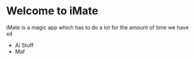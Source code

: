 # Welcome to iMate
iMate is a magic app which has to do a lot for the amount of time we have xd

- Ai Stuff
- Maf
